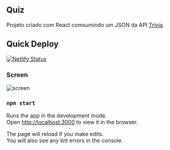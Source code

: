 
## Quiz

Projeto criado com React comsumindo um JSON da API [Trivia](https://opentdb.com/api_config.php).<br>

## Quick Deploy
[![Netlify Status](https://api.netlify.com/api/v1/badges/76dbb7b4-4ed4-413a-80fb-19f3b7a89b18/deploy-status)](https://app.netlify.com/sites/quiz-edusilva/deploys)

### Screen
![screen](https://user-images.githubusercontent.com/59884552/81240057-c215b100-8fdc-11ea-8fc8-74902057942b.jpg)

### `npm start`

Runs the app in the development mode.<br />
Open [http://localhost:3000](http://localhost:3000) to view it in the browser.

The page will reload if you make edits.<br />
You will also see any lint errors in the console.

